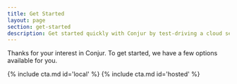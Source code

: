```yaml
---
title: Get Started
layout: page
section: get-started
description: Get started quickly with Conjur by test-driving a cloud server instantly, or download and run your own Conjur server
---
```


Thanks for your interest in Conjur. To get started, we have a few options available for you.

<div class="row mt-2 equal">
  {% include cta.md id='local' %}
  {% include cta.md id='hosted' %}
</div>
